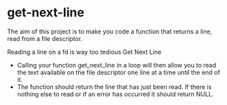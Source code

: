 # get-next-line
The aim of this project is to make you code a function that returns a line, read from a file descriptor.

Reading a line on a fd is way too tedious
Get Next Line

- Calling your function get_next_line in a loop will then allow you to read the text available on the file descriptor one line at a time until the end of it.
- The function should return the line that has just been read. If there is nothing else to read or if an error has occurred it should return NULL.
